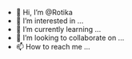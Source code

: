 - 👋 Hi, I’m @Rotika
- 👀 I’m interested in ...
- 🌱 I’m currently learning ...
- 💞️ I’m looking to collaborate on ...
- 📫 How to reach me ...

<!---
Rotika/Rotika is a ✨ special ✨ repository because its `README.md` (this file) appears on your GitHub profile.
You can click the Preview link to take a look at your changes.
--->
